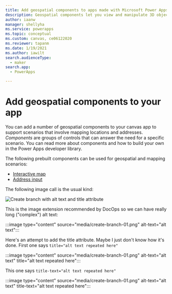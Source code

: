 ```yaml
---
title: Add geospatial components to apps made with Microsoft Power Apps
description: Geospatial components let you view and manipulate 3D objects and images in the real world, in augmented reality. 
author: iaanw
manager: shellyha
ms.service: powerapps
ms.topic: conceptual
ms.custom: canvas, ce06122020
ms.reviewer: tapanm
ms.date: 1/19/2021
ms.author: iawilt
search.audienceType: 
  - maker
search.app: 
  - PowerApps

---
```



# Add geospatial components to your app


You can add a number of geospatial components to your canvas app to support scenarios that involve mapping locations and addresses. *Components* are groups of controls that can answer the need for a specific scenario. You can read more about components and how to build your own in the Power Apps developer library.

The following prebuilt components can be used for geospatial and mapping scenarios:

- [Interactive map](permission-levels.md)
- [Address input](review-links.md)

The following image call is the usual kind:

![Create branch with alt text and title attribute](media/create-branch-01.png "Create branch with alt text and title attribute")

This is the image extension recommended by DocOps so we can have really long ("complex") alt text:

:::image type="content" source="media/create-branch-01.png" alt-text="alt text":::

Here's an attempt to add the title attribute. Maybe I just don't know how it's done. First one says `title="alt text repeated here"`

:::image type="content" source="media/create-branch-01.png" alt-text="alt text" title="alt text repeated here":::

This one says `title-text="alt text repeated here"`

:::image type="content" source="media/create-branch-01.png" alt-text="alt text" title-text="alt text repeated here":::
